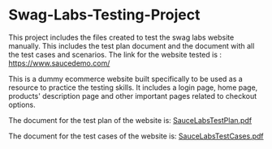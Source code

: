 # Swag-Labs-Testing-Project
This project includes the files created to test the swag labs website manually. This includes the test plan document and the document with all the test cases and scenarios.
The link for the website tested is :
https://www.saucedemo.com/

This is a dummy ecommerce website built  specifically to be used as a resource to practice the testing skills.
It includes a login page, home page, products' description page and other important pages related to checkout options.


The document for the test plan of the website is:
[SauceLabsTestPlan.pdf](https://github.com/Tushar6396/Swag-Labs-Testing-Project/files/11500471/SauceLabsTestPlan.pdf)

The document for the test cases of the website is:
[SauceLabsTestCases.pdf](https://github.com/Tushar6396/Swag-Labs-Testing-Project/files/11500508/SauceLabsTestCases.pdf)
